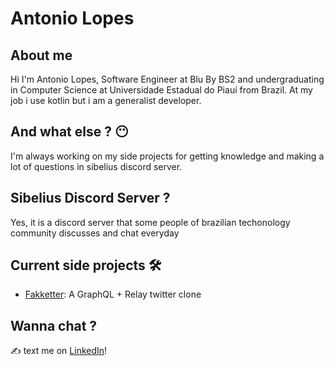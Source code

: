 # Antonio Lopes

## About me

Hi I'm Antonio Lopes, Software Engineer at Blu By BS2 and undergraduating in Computer Science at Universidade Estadual do Piauí from Brazil. At my job i use kotlin but i am a generalist developer. 

## And what else ? 😶

I'm always working on my side projects for getting knowledge and making a lot of questions in sibelius discord server.

## Sibelius Discord Server ?

Yes, it is a discord server that some people of brazilian techonology community discusses and chat everyday


## Current side projects 🛠️

- [Fakketter](https://github.com/antoniolopesg/faketter): A GraphQL + Relay twitter clone

## Wanna chat ?

✍ text me on [LinkedIn](https://www.linkedin.com/in/antoniolopesg/)!
